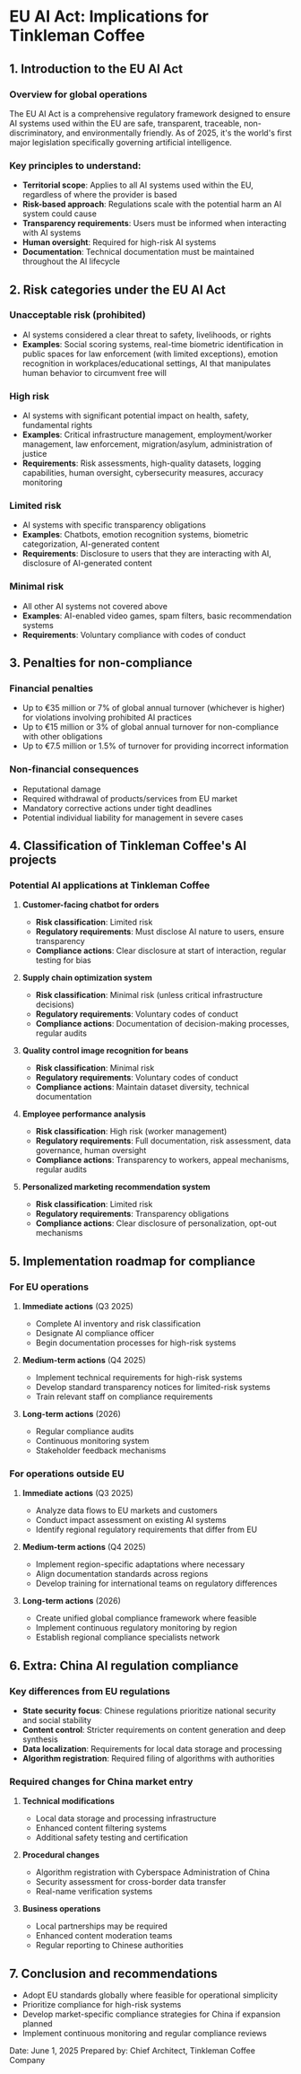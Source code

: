 # EU AI Act: Implications for Tinkleman Coffee

## 1. Introduction to the EU AI Act

### Overview for global operations
The EU AI Act is a comprehensive regulatory framework designed to ensure AI systems used within the EU are safe, transparent, traceable, non-discriminatory, and environmentally friendly. As of 2025, it's the world's first major legislation specifically governing artificial intelligence.

### Key principles to understand:
- **Territorial scope**: Applies to all AI systems used within the EU, regardless of where the provider is based
- **Risk-based approach**: Regulations scale with the potential harm an AI system could cause
- **Transparency requirements**: Users must be informed when interacting with AI systems
- **Human oversight**: Required for high-risk AI systems
- **Documentation**: Technical documentation must be maintained throughout the AI lifecycle

## 2. Risk categories under the EU AI Act

### Unacceptable risk (prohibited)
- AI systems considered a clear threat to safety, livelihoods, or rights
- **Examples**: Social scoring systems, real-time biometric identification in public spaces for law enforcement (with limited exceptions), emotion recognition in workplaces/educational settings, AI that manipulates human behavior to circumvent free will

### High risk
- AI systems with significant potential impact on health, safety, fundamental rights
- **Examples**: Critical infrastructure management, employment/worker management, law enforcement, migration/asylum, administration of justice
- **Requirements**: Risk assessments, high-quality datasets, logging capabilities, human oversight, cybersecurity measures, accuracy monitoring

### Limited risk
- AI systems with specific transparency obligations
- **Examples**: Chatbots, emotion recognition systems, biometric categorization, AI-generated content
- **Requirements**: Disclosure to users that they are interacting with AI, disclosure of AI-generated content

### Minimal risk
- All other AI systems not covered above
- **Examples**: AI-enabled video games, spam filters, basic recommendation systems
- **Requirements**: Voluntary compliance with codes of conduct

## 3. Penalties for non-compliance

### Financial penalties
- Up to €35 million or 7% of global annual turnover (whichever is higher) for violations involving prohibited AI practices
- Up to €15 million or 3% of global annual turnover for non-compliance with other obligations
- Up to €7.5 million or 1.5% of turnover for providing incorrect information

### Non-financial consequences
- Reputational damage
- Required withdrawal of products/services from EU market
- Mandatory corrective actions under tight deadlines
- Potential individual liability for management in severe cases

## 4. Classification of Tinkleman Coffee's AI projects

### Potential AI applications at Tinkleman Coffee
1. **Customer-facing chatbot for orders**
   - **Risk classification**: Limited risk
   - **Regulatory requirements**: Must disclose AI nature to users, ensure transparency
   - **Compliance actions**: Clear disclosure at start of interaction, regular testing for bias

2. **Supply chain optimization system**
   - **Risk classification**: Minimal risk (unless critical infrastructure decisions)
   - **Regulatory requirements**: Voluntary codes of conduct
   - **Compliance actions**: Documentation of decision-making processes, regular audits

3. **Quality control image recognition for beans**
   - **Risk classification**: Minimal risk
   - **Regulatory requirements**: Voluntary codes of conduct
   - **Compliance actions**: Maintain dataset diversity, technical documentation

4. **Employee performance analysis**
   - **Risk classification**: High risk (worker management)
   - **Regulatory requirements**: Full documentation, risk assessment, data governance, human oversight
   - **Compliance actions**: Transparency to workers, appeal mechanisms, regular audits

5. **Personalized marketing recommendation system**
   - **Risk classification**: Limited risk
   - **Regulatory requirements**: Transparency obligations
   - **Compliance actions**: Clear disclosure of personalization, opt-out mechanisms

## 5. Implementation roadmap for compliance

### For EU operations
1. **Immediate actions** (Q3 2025)
   - Complete AI inventory and risk classification
   - Designate AI compliance officer
   - Begin documentation processes for high-risk systems

2. **Medium-term actions** (Q4 2025)
   - Implement technical requirements for high-risk systems
   - Develop standard transparency notices for limited-risk systems
   - Train relevant staff on compliance requirements

3. **Long-term actions** (2026)
   - Regular compliance audits
   - Continuous monitoring system
   - Stakeholder feedback mechanisms

### For operations outside EU
1. **Immediate actions** (Q3 2025)
   - Analyze data flows to EU markets and customers
   - Conduct impact assessment on existing AI systems
   - Identify regional regulatory requirements that differ from EU

2. **Medium-term actions** (Q4 2025)
   - Implement region-specific adaptations where necessary
   - Align documentation standards across regions
   - Develop training for international teams on regulatory differences

3. **Long-term actions** (2026)
   - Create unified global compliance framework where feasible
   - Implement continuous regulatory monitoring by region
   - Establish regional compliance specialists network

## 6. Extra: China AI regulation compliance

### Key differences from EU regulations
- **State security focus**: Chinese regulations prioritize national security and social stability
- **Content control**: Stricter requirements on content generation and deep synthesis
- **Data localization**: Requirements for local data storage and processing
- **Algorithm registration**: Required filing of algorithms with authorities

### Required changes for China market entry
1. **Technical modifications**
   - Local data storage and processing infrastructure
   - Enhanced content filtering systems
   - Additional safety testing and certification

2. **Procedural changes**
   - Algorithm registration with Cyberspace Administration of China
   - Security assessment for cross-border data transfer
   - Real-name verification systems

3. **Business operations**
   - Local partnerships may be required
   - Enhanced content moderation teams
   - Regular reporting to Chinese authorities

## 7. Conclusion and recommendations
- Adopt EU standards globally where feasible for operational simplicity
- Prioritize compliance for high-risk systems
- Develop market-specific compliance strategies for China if expansion planned
- Implement continuous monitoring and regular compliance reviews

Date: June 1, 2025
Prepared by: Chief Architect, Tinkleman Coffee Company
